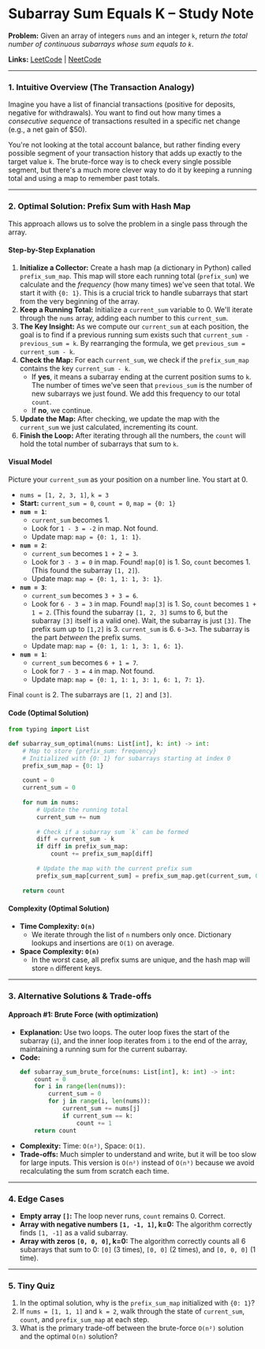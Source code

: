 # Subarray Sum Equals K – Study Note

**Problem:** Given an array of integers `nums` and an integer `k`, return *the total number of continuous subarrays whose sum equals to `k`*.

**Links:** [LeetCode](https://leetcode.com/problems/subarray-sum-equals-k/) | [NeetCode](https://neetcode.io/problems/subarray-sum-equals-k?list=neetcode150)

---

### 1. Intuitive Overview (The Transaction Analogy)

Imagine you have a list of financial transactions (positive for deposits, negative for withdrawals). You want to find out how many times a *consecutive sequence* of transactions resulted in a specific net change (e.g., a net gain of $50).

You're not looking at the total account balance, but rather finding every possible segment of your transaction history that adds up exactly to the target value `k`. The brute-force way is to check every single possible segment, but there's a much more clever way to do it by keeping a running total and using a map to remember past totals.

---

### 2. Optimal Solution: Prefix Sum with Hash Map

This approach allows us to solve the problem in a single pass through the array.

#### Step-by-Step Explanation
1.  **Initialize a Collector:** Create a hash map (a dictionary in Python) called `prefix_sum_map`. This map will store each running total (`prefix_sum`) we calculate and the *frequency* (how many times) we've seen that total. We start it with `{0: 1}`. This is a crucial trick to handle subarrays that start from the very beginning of the array.
2.  **Keep a Running Total:** Initialize a `current_sum` variable to 0. We'll iterate through the `nums` array, adding each number to this `current_sum`.
3.  **The Key Insight:** As we compute our `current_sum` at each position, the goal is to find if a previous running sum exists such that `current_sum - previous_sum = k`. By rearranging the formula, we get `previous_sum = current_sum - k`.
4.  **Check the Map:** For each `current_sum`, we check if the `prefix_sum_map` contains the key `current_sum - k`.
    - If **yes**, it means a subarray ending at the current position sums to `k`. The number of times we've seen that `previous_sum` is the number of new subarrays we just found. We add this frequency to our total `count`.
    - If **no**, we continue.
5.  **Update the Map:** After checking, we update the map with the `current_sum` we just calculated, incrementing its count.
6.  **Finish the Loop:** After iterating through all the numbers, the `count` will hold the total number of subarrays that sum to `k`.

#### Visual Model
Picture your `current_sum` as your position on a number line. You start at 0.
- `nums = [1, 2, 3, 1]`, `k = 3`
- **Start:** `current_sum = 0`, `count = 0`, `map = {0: 1}`
- **`num = 1`**:
    - `current_sum` becomes 1.
    - Look for `1 - 3 = -2` in map. Not found.
    - Update map: `map = {0: 1, 1: 1}`.
- **`num = 2`**:
    - `current_sum` becomes `1 + 2 = 3`.
    - Look for `3 - 3 = 0` in map. Found! `map[0]` is 1. So, `count` becomes 1. (This found the subarray `[1, 2]`).
    - Update map: `map = {0: 1, 1: 1, 3: 1}`.
- **`num = 3`**:
    - `current_sum` becomes `3 + 3 = 6`.
    - Look for `6 - 3 = 3` in map. Found! `map[3]` is 1. So, `count` becomes `1 + 1 = 2`. (This found the subarray `[1, 2, 3]` sums to 6, but the subarray `[3]` itself is a valid one). Wait, the subarray is just `[3]`. The prefix sum up to `[1,2]` is 3. `current_sum` is 6. `6-3=3`. The subarray is the part *between* the prefix sums.
    - Update map: `map = {0: 1, 1: 1, 3: 1, 6: 1}`.
- **`num = 1`**:
    - `current_sum` becomes `6 + 1 = 7`.
    - Look for `7 - 3 = 4` in map. Not found.
    - Update map: `map = {0: 1, 1: 1, 3: 1, 6: 1, 7: 1}`.

Final `count` is 2. The subarrays are `[1, 2]` and `[3]`.

#### Code (Optimal Solution)
```python
from typing import List

def subarray_sum_optimal(nums: List[int], k: int) -> int:
    # Map to store {prefix_sum: frequency}
    # Initialized with {0: 1} for subarrays starting at index 0
    prefix_sum_map = {0: 1}
    
    count = 0
    current_sum = 0
    
    for num in nums:
        # Update the running total
        current_sum += num
        
        # Check if a subarray sum `k` can be formed
        diff = current_sum - k
        if diff in prefix_sum_map:
            count += prefix_sum_map[diff]
        
        # Update the map with the current prefix sum
        prefix_sum_map[current_sum] = prefix_sum_map.get(current_sum, 0) + 1
            
    return count
```

#### Complexity (Optimal Solution)
- **Time Complexity: `O(n)`**
  - We iterate through the list of `n` numbers only once. Dictionary lookups and insertions are `O(1)` on average.
- **Space Complexity: `O(n)`**
  - In the worst case, all prefix sums are unique, and the hash map will store `n` different keys.

---

### 3. Alternative Solutions & Trade-offs

#### Approach #1: Brute Force (with optimization)
- **Explanation:** Use two loops. The outer loop fixes the start of the subarray (`i`), and the inner loop iterates from `i` to the end of the array, maintaining a running sum for the current subarray.
- **Code:**
  ```python
  def subarray_sum_brute_force(nums: List[int], k: int) -> int:
      count = 0
      for i in range(len(nums)):
          current_sum = 0
          for j in range(i, len(nums)):
              current_sum += nums[j]
              if current_sum == k:
                  count += 1
      return count
  ```
- **Complexity:** Time: `O(n²)`, Space: `O(1)`.
- **Trade-offs:** Much simpler to understand and write, but it will be too slow for large inputs. This version is `O(n²)` instead of `O(n³)` because we avoid recalculating the sum from scratch each time.

---

### 4. Edge Cases
- **Empty array `[]`:** The loop never runs, `count` remains 0. Correct.
- **Array with negative numbers `[1, -1, 1]`, k=0:** The algorithm correctly finds `[1, -1]` as a valid subarray.
- **Array with zeros `[0, 0, 0]`, k=0:** The algorithm correctly counts all 6 subarrays that sum to 0: `[0]` (3 times), `[0, 0]` (2 times), and `[0, 0, 0]` (1 time).

---

### 5. Tiny Quiz
1.  In the optimal solution, why is the `prefix_sum_map` initialized with `{0: 1}`?
2.  If `nums = [1, 1, 1]` and `k = 2`, walk through the state of `current_sum`, `count`, and `prefix_sum_map` at each step.
3.  What is the primary trade-off between the brute-force `O(n²)` solution and the optimal `O(n)` solution?

